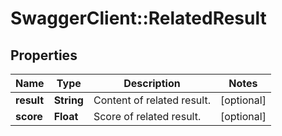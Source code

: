 # SwaggerClient::RelatedResult

## Properties
Name | Type | Description | Notes
------------ | ------------- | ------------- | -------------
**result** | **String** | Content of related result. | [optional] 
**score** | **Float** | Score of related result. | [optional] 


